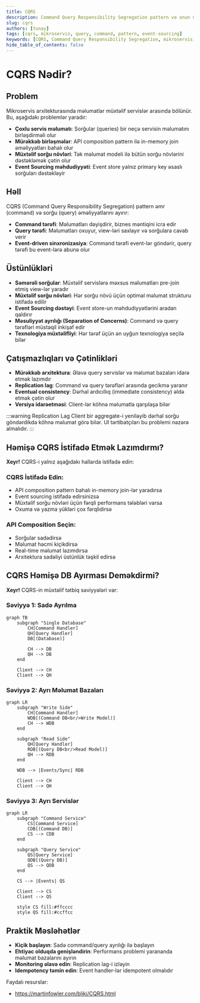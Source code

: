 ```yaml
---
title: CQRS
description: Command Query Responsibility Segregation pattern və onun mikroservis arxitekturasında istifadəsi
slug: cqrs
authors: [tunay]
tags: [cqrs, mikroservis, query, command, pattern, event-sourcing]
keywords: [CQRS, Command Query Responsibility Segregation, mikroservis, command, query, event sourcing]
hide_table_of_contents: false
---
```


# CQRS Nədir?

## Problem
Mikroservis arxitekturasında məlumatlar müxtəlif servislər arasında bölünür. Bu, aşağıdakı problemlər yaradır:

- **Çoxlu servis məlumatı**: Sorğular (queries) bir neçə servisin məlumatını birləşdirməli olur
- **Mürəkkəb birləşmələr**: API composition pattern ilə in-memory join əməliyyatları bahalı olur
- **Müxtəlif sorğu növləri**: Tək məlumat modeli ilə bütün sorğu növlərini dəstəkləmək çətin olur
- **Event Sourcing məhdudiyyəti**: Event store yalnız primary key əsaslı sorğuları dəstəkləyir

## Həll

CQRS (Command Query Responsibility Segregation) pattern əmr (command) və sorğu (query) əməliyyatlarını ayırır:

- **Command tərəfi**: Məlumatları dəyişdirir, biznes məntiqini icra edir
- **Query tərəfi**: Məlumatları oxuyur, view-ləri saxlayır və sorğulara cavab verir
- **Event-driven sinxronizasiya**: Command tərəfi event-lər göndərir, query tərəfi bu event-lərə abunə olur

## Üstünlükləri

- **Səmərəli sorğular**: Müxtəlif servislərə məxsus məlumatları pre-join etmiş view-lər yaradır
- **Müxtəlif sorğu növləri**: Hər sorğu növü üçün optimal məlumat strukturu istifadə edilir
- **Event Sourcing dəstəyi**: Event store-un məhdudiyyətlərini aradan qaldırır
- **Məsuliyyət ayrılığı (Separation of Concerns)**: Command və query tərəfləri müstəqil inkişaf edir
- **Texnologiya müxtəlifliyi**: Hər tərəf üçün ən uyğun texnologiya seçilə bilər

## Çatışmazlıqları və Çətinlikləri

- **Mürəkkəb arxitektura**: Əlavə query servislər və məlumat bazaları idarə etmək lazımdır
- **Replication lag**: Command və query tərəfləri arasında gecikmə yaranır
- **Eventual consistency**: Dərhal ardıcıllıq (immediate consistency) əldə etmək çətin olur
- **Versiya idarəetməsi**: Client-lər köhnə məlumatla qarşılaşa bilər

:::warning Replication Lag
Client bir aggregate-i yeniləyib dərhal sorğu göndərdikdə köhnə məlumat görə bilər. UI tərtibatçıları bu problemi nəzərə almalıdır.
:::

## Həmişə CQRS İstifadə Etmək Lazımdırmı?

**Xeyr!** CQRS-i yalnız aşağıdakı hallarda istifadə edin:

### CQRS İstifadə Edin:
- API composition pattern bahalı in-memory join-lər yaradırsa
- Event sourcing istifadə edirsinizsə
- Müxtəlif sorğu növləri üçün fərqli performans tələbləri varsa
- Oxuma və yazma yükləri çox fərqlidirsə

### API Composition Seçin:
- Sorğular sadədirsə
- Məlumat həcmi kiçikdirsə
- Real-time məlumat lazımdırsa
- Arxitektura sadəliyi üstünlük təşkil edirsə

## CQRS Həmişə DB Ayırması Deməkdirmi?

**Xeyr!** CQRS-in müxtəlif tətbiq səviyyələri var:

### Səviyyə 1: Sadə Ayrılma

```mermaid
graph TB
    subgraph "Single Database"
        CH[Command Handler]
        QH[Query Handler]
        DB[(Database)]
        
        CH --> DB
        QH --> DB
    end
    
    Client --> CH
    Client --> QH
```

### Səviyyə 2: Ayrı Məlumat Bazaları

```mermaid
graph LR
    subgraph "Write Side"
        CH[Command Handler]
        WDB[(Command DB<br/>Write Model)]
        CH --> WDB
    end
    
    subgraph "Read Side"
        QH[Query Handler]
        RDB[(Query DB<br/>Read Model)]
        QH --> RDB
    end
    
    WDB --> |Events/Sync| RDB
    
    Client --> CH
    Client --> QH
```

### Səviyyə 3: Ayrı Servislər

```mermaid
graph LR
    subgraph "Command Service"
        CS[Command Service]
        CDB[(Command DB)]
        CS --> CDB
    end
    
    subgraph "Query Service"
        QS[Query Service]
        QDB[(Query DB)]
        QS --> QDB
    end
    
    CS --> |Events| QS
    
    Client --> CS
    Client --> QS
    
    style CS fill:#ffcccc
    style QS fill:#ccffcc
```

## Praktik Məsləhətlər

- **Kiçik başlayın**: Sadə command/query ayrılığı ilə başlayın
- **Ehtiyac olduqda genişləndirin**: Performans problemi yarananda məlumat bazalarını ayırın
- **Monitoring əlavə edin**: Replication lag-i izləyin
- **Idempotency təmin edin**: Event handler-lər idempotent olmalıdır

Faydalı resurslar:
- https://martinfowler.com/bliki/CQRS.html
